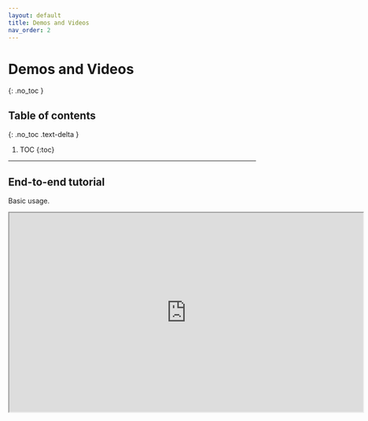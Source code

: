 ```yaml
---
layout: default
title: Demos and Videos
nav_order: 2
---
```


# Demos and Videos
{: .no_toc }

## Table of contents
{: .no_toc .text-delta }

1. TOC
{:toc}
---


## End-to-end tutorial 
Basic usage.
<iframe src="https://drive.google.com/file/d/1Nd8g6zLpiS8C1MSrD39xm0hqGh7ye2TS/preview" width="720" height="405" allow="autoplay"></iframe>